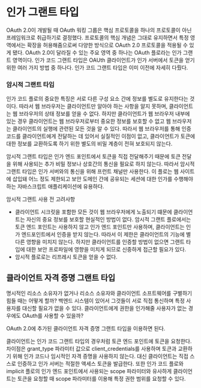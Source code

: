 # 인가 그랜트 타입
OAuth 2.0이 개발될 때 OAuth 워킹 그룹은 핵심 프로토콜을 하나의 프로토콜이 아닌 프레임워크로 취급하기로 결정했다.
프로토콜의 핵심 개념은 그대로 유지하면서 특정 영역에서는 확장을 허용해줌으로써 다양한 방식으로 OAuth 2.0 프로토콜을 적용될 수 있게 됐다.
OAuth 2.0이 달라질 수 있는 주요 영역 중 하나는 OAuth 플로라는 인가 그랜트 영역이다.
인가 코드 그랜트 타입은 OAUth 클라이언트가 인가 서버에서 토큰을 얻기 위한 여러 가지 방법 중 하나다.
인가 코드 그랜트 타입은 이미 이전에 자세히 다뤘다.

### 암시적 그랜트 타입
인가 코드 플로의 중요한 특징은 서로 다른 구성 요소 간에 정보를 별도로 유지한다는 것이다.
따라서 웹 브라우저는 클라이언트만 알아야 하는 사항을 알지 못하며, 클라이언트는 웹 브라우저의 상태 정보를 얻을 수 없다.
하지만 클라이언트가 웹 브라우저 내부에 있는 경우 클라이언트는 웹 브라우저로부터 중요한 정보를 보호할 수 없고 웹 브라우저는 클라이언트의 실행에 관련된 모든 것을 알 수 있다.
따라서 웹 브라우저를 통해 인증 코드를 클라이언트에게 전달하는 데 있어서 실질적인 이점이 없고, 클라이언트가 토큰에 대한 정보를 교환하도록 하기 위한 별도의 비밀 계층이 전혀 보호되지 않는다.

암시적 그랜트 타입은 인가 엔드 포인트에서 토큰을 직접 전달해주기 때문에 토큰 전달을 위해 사용되는 추가 비밀 정보나 상호간의 통신을 필요로 하지 않는다.
따라서 암시적 그랜트 타입은 인가 서버와의 통신을 위해 프런트 채널만 사용한다.
이 플로는 웹 사이트에 삽입돼 어느 정도 제한되고 보안 도메인 간에 공유되는 세션에 대한 인가를 수행해야 하는 자바스크립트 애플리케이션에 유용하다.

암시적 그랜트 사용 전 고려사항
- 클라이언트 시크릿을 포함한 모든 것이 웹 브라우저에게 노출되기 떄문에 클라이언트는 자신의 중요 정보를 보호할 현실적인 방법이 없다. 암시적 그랜트 플로에서는 토큰 엔드 포인트는 사용하지 않고 인가 엔드 포인트만 사용하며, 클라이언트는 인가 엔드포인트에서 인증을 받지 않는다. 따라서 이 제한은 클라이언트의 기능에 별다른 영향을 미치지 않는다. 하지만 클라이언트를 인증할 방법이 없으면 그랜트 타입에 대한 보안 프로파일에 영향을 미치게 되므로 신중하게 접근할 필요가 있다.
- 암시적 플로로는 리프레시 토큰을 얻을 수 없다.

## 클라이언트 자격 증명 그랜트 타입
명시적인 리소스 소유자가 없거나 리소스 소유자와 클라이언트 소프트웨어를 구별하기 힘들 때는 어떻게 할까?
백엔드 시스템이 있어서 그것들이 서로 직접 통신하며 특정 사용자를 대신할 필요가 없을 수 있다.
클라이언트에게 권한을 인가해줄 사용자가 없는 경우에도 OAuth를 사용할 수 있을까?

OAuth 2.0에 추가된 클라이언트 자격 증명 그랜트 타입을 이용하면 된다.

클라이언트는 인가 코드 그랜트 타입의 경우처럼 토큰 엔드 포인트에 토큰을 요청한다.
차이점은 grant_type 파라미터 값으로 client_credentials를 사용하며 토큰과 교환하기 위해 인가 코드나 임시적인 자격 증명을 사용하지 않는다.
대신 클라이언트는 직접 스스로 인증하고 인가 서버는 적절한 액세스 토큰을 발급한다.
또한 인가 코드 플로와 implicit 플로의 인가 엔드 포인트에서 사용되는 scope 파라미터와 유사하게 클라이언트는 토큰을 요청할 때 scope 파라미터를 이용해 특정 권한 범위를 요청할 수 있다.
